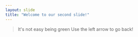 ```yaml
---
layout: slide
title: "Welcome to our second slide!"
---
```

> It's not easy being green
Use the left arrow to go back!
